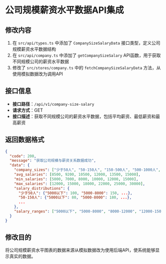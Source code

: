 # 公司规模薪资水平数据API集成

## 修改内容

1. 在 `src/api/types.ts` 中添加了 `CompanySizeSalaryData` 接口类型，定义公司规模薪资水平数据结构
2. 在 `src/api/company.ts` 中添加了 `getCompanySizeSalary` API函数，用于获取不同规模公司的薪资水平数据
3. 修改了 `src/stores/company.ts` 中的 `fetchCompanySizeSalaryData` 方法，从使用模拟数据改为调用API

## 接口信息

- **接口路径**：`/api/v1/company-size-salary`
- **请求方式**：GET
- **接口描述**：获取不同规模公司的薪资水平数据，包括平均薪资、最低薪资和最高薪资

## 返回数据格式

```json
{
  "code": 200,
  "message": "获取公司规模与薪资关系数据成功",
  "data": {
    "company_sizes": ["少于50人", "50-150人", "150-500人", "500-1000人", "1000-5000人", "5000人以上"],
    "avg_salaries": [8500, 9200, 10500, 12000, 13500, 15000],
    "min_salaries": [5000, 7000, 8000, 10000, 12000, 15000],
    "max_salaries": [12000, 15000, 18000, 22000, 25000, 30000],
    "salary_distributions": {
      "少于50人": {"5000以下": 100, "5000-8000": 150, ...},
      "50-150人": {"5000以下": 80, "5000-8000": 180, ...},
      ...
    },
    "salary_ranges": ["5000以下", "5000-8000", "8000-12000", "12000-15000", "15000以上"]
  }
}
```

## 修改目的

将公司规模薪资水平图表的数据来源从模拟数据改为使用后端API，使系统能够显示真实的数据。 